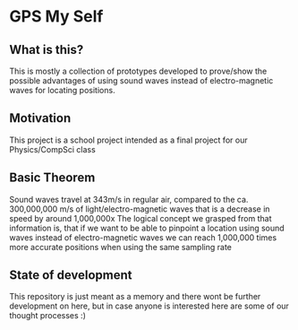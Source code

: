 # GPS My Self

## What is this? 
This is mostly a collection of prototypes developed to prove/show the possible advantages of using sound waves instead of electro-magnetic waves for locating positions.  

## Motivation
This project is a school project intended as a final project for our Physics/CompSci class

## Basic Theorem
Sound waves travel at 343m/s in regular air, compared to the ca. 300,000,000 m/s of light/electro-magnetic waves that is a decrease in speed by around 1,000,000x
The logical concept we grasped from that information is, that if we want to be able to pinpoint a location using sound waves instead of electro-magnetic waves we can reach 1,000,000 times more accurate positions when using the same sampling rate

## State of development
This repository is just meant as a memory and there wont be further development on here, but in case anyone is interested here are some of our thought processes :)
